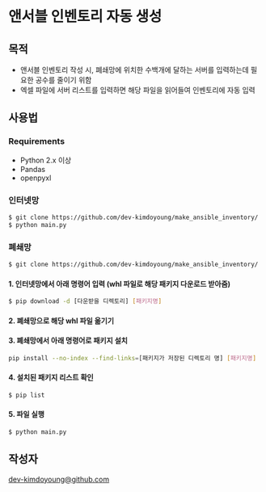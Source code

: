 # 앤서블 인벤토리 자동 생성
## 목적
- 앤서블 인벤토리 작성 시, 폐쇄망에 위치한 수백개에 달하는 서버를 입력하는데 필요한 공수를 줄이기 위함
- 엑셀 파일에 서버 리스트를 입력하면 해당 파일을 읽어들여 인벤토리에 자동 입력

## 사용법
### Requirements
- Python 2.x 이상
- Pandas
- openpyxl

### 인터넷망
```bash
$ git clone https://github.com/dev-kimdoyoung/make_ansible_inventory/
$ python main.py
```

### 폐쇄망
```bash
$ git clone https://github.com/dev-kimdoyoung/make_ansible_inventory/
```
#### 1. 인터넷망에서 아래 명령어 입력 (whl 파일로 해당 패키지 다운로드 받아줌)
```bash
$ pip download -d [다운받을 디렉토리] [패키지명]
```
#### 2. 폐쇄망으로 해당 whl 파일 옮기기
#### 3. 폐쇄망에서 아래 명령어로 패키지 설치
```bash
pip install --no-index --find-links=[패키지가 저장된 디렉토리 명] [패키지명]
```
#### 4. 설치된 패키지 리스트 확인
```bash
$ pip list

```
#### 5. 파일 실행
```bash
$ python main.py
```

## 작성자
dev-kimdoyoung@github.com
